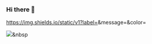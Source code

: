 ### Hi there 👋

https://img.shields.io/static/v1?label=<LABEL>&message=<MESSAGE>&color=<blue>
  
<img src="https://img.shields.io/badge/Python-#3776AB?style=flat-square&logo=simpleicons_python.svg&logoColor=white"/></a>&nbsp 


<!--
**forte32/forte32** is a ✨ _special_ ✨ repository because its `README.md` (this file) appears on your GitHub profile.

Here are some ideas to get you started:

- 🔭 I’m currently working on ...
- 🌱 I’m currently learning ...
- 👯 I’m looking to collaborate on ...
- 🤔 I’m looking for help with ...
- 💬 Ask me about ...
- 📫 How to reach me: ...
- 😄 Pronouns: ...
- ⚡ Fun fact: ...
-->
